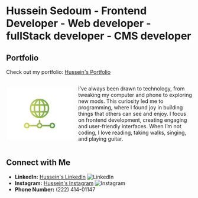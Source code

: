 # Hussein Sedoum - Frontend Developer -  Web developer - fullStack developer - CMS developer 

## Portfolio
Check out my portfolio: [Hussein's Portfolio](https://hussein-portfolio-1.vercel.app/)

<div style="display: flex; align-items: center;">
  <img src="/public/logo.png" alt="Hussein's Logo" width="180" style="margin-right: 15px; display:inline">
  <p>I’ve always been drawn to technology, from tweaking my computer and phone to exploring new mods. This curiosity led me to programming, where I found joy in building things that others can see and enjoy. I focus on frontend development, creating engaging and user-friendly interfaces. When I’m not coding, I love reading, taking walks, singing, and playing guitar.</p>
</div>

## Connect with Me
- **LinkedIn:** [Hussein's LinkedIn](https://www.linkedin.com/in/husseinsa/) ![LinkedIn](https://img.shields.io/badge/-LinkedIn-0077B5?logo=linkedin&logoColor=white&style=for-the-badge)
- **Instagram:** [Hussein's Instagram](https://www.instagram.com/hussein_codes/) ![Instagram](https://img.shields.io/badge/-Instagram-E4405F?logo=instagram&logoColor=white&style=for-the-badge)
- **Phone Number:** (222) 414-01147
